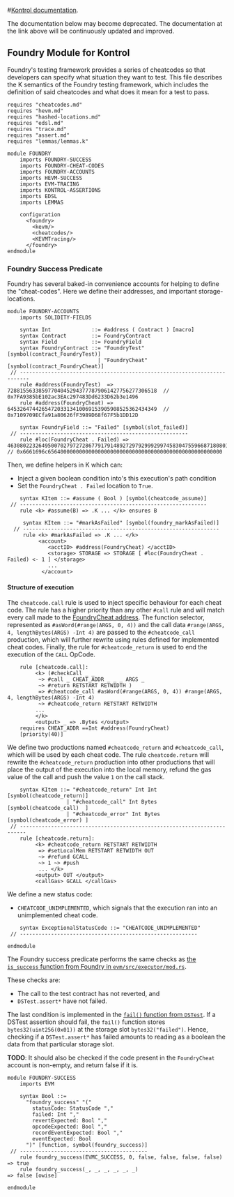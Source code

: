 #[Kontrol documentation](https://docs.runtimeverification.com/kontrol).

The documentation below may become deprecated. The documentation at the link above will be continuously updated and improved.

Foundry Module for Kontrol
--------------------------

Foundry's testing framework provides a series of cheatcodes so that developers can specify what situation they want to test.
This file describes the K semantics of the Foundry testing framework, which includes the definition of said cheatcodes and what does it mean for a test to pass.

```k
requires "cheatcodes.md"
requires "hevm.md"
requires "hashed-locations.md"
requires "edsl.md"
requires "trace.md"
requires "assert.md"
requires "lemmas/lemmas.k"

module FOUNDRY
    imports FOUNDRY-SUCCESS
    imports FOUNDRY-CHEAT-CODES
    imports FOUNDRY-ACCOUNTS
    imports HEVM-SUCCESS
    imports EVM-TRACING
    imports KONTROL-ASSERTIONS
    imports EDSL
    imports LEMMAS

    configuration
      <foundry>
        <kevm/>
        <cheatcodes/>
        <KEVMTracing/>
      </foundry>
endmodule
```

### Foundry Success Predicate

Foundry has several baked-in convenience accounts for helping to define the "cheat-codes".
Here we define their addresses, and important storage-locations.

```k
module FOUNDRY-ACCOUNTS
    imports SOLIDITY-FIELDS

    syntax Int             ::= #address ( Contract ) [macro]
    syntax Contract        ::= FoundryContract
    syntax Field           ::= FoundryField
    syntax FoundryContract ::= "FoundryTest"  [symbol(contract_FoundryTest)]
                             | "FoundryCheat" [symbol(contract_FoundryCheat)]
 // -------------------------------------------------------------------------
    rule #address(FoundryTest)  => 728815563385977040452943777879061427756277306518  // 0x7FA9385bE102ac3EAc297483Dd6233D62b3e1496
    rule #address(FoundryCheat) => 645326474426547203313410069153905908525362434349  // 0x7109709ECfa91a80626fF3989D68f67F5b1DD12D

    syntax FoundryField ::= "Failed" [symbol(slot_failed)]
 // ------------------------------------------------------
    rule #loc(FoundryCheat . Failed) => 46308022326495007027972728677917914892729792999299745830475596687180801507328 // 0x6661696c65640000000000000000000000000000000000000000000000000000
```

Then, we define helpers in K which can:

-   Inject a given boolean condition into's this execution's path condition
-   Set the `FoundryCheat . Failed` location to `True`.

```k
    syntax KItem ::= #assume ( Bool ) [symbol(cheatcode_assume)]
 // ------------------------------------------------------------
    rule <k> #assume(B) => .K ... </k> ensures B

     syntax KItem ::= "#markAsFailed" [symbol(foundry_markAsFailed)]
  // ---------------------------------------------------------------
     rule <k> #markAsFailed => .K ... </k>
          <account>
             <acctID> #address(FoundryCheat) </acctID>
             <storage> STORAGE => STORAGE [ #loc(FoundryCheat . Failed) <- 1 ] </storage>
             ...
           </account>
```

#### Structure of execution

The `cheatcode.call` rule is used to inject specific behaviour for each cheat code.
The rule has a higher priority than any other `#call` rule and will match every call made to the [FoundryCheat address](https://book.getfoundry.sh/cheatcodes/#cheatcodes-reference).
The function selector, represented as `#asWord(#range(ARGS, 0, 4))` and the call data `#range(ARGS, 4, lengthBytes(ARGS) -Int 4)` are passed to the `#cheatcode_call` production, which will further rewrite using rules defined for implemented cheat codes.
Finally, the rule for `#cheatcode_return` is used to end the execution of the `CALL` OpCode.

```k
    rule [cheatcode.call]:
         <k> (#checkCall _ _
          ~> #call _ CHEAT_ADDR _ _ _ ARGS _
          ~> #return RETSTART RETWIDTH )
          => #cheatcode_call #asWord(#range(ARGS, 0, 4)) #range(ARGS, 4, lengthBytes(ARGS) -Int 4)
          ~> #cheatcode_return RETSTART RETWIDTH
         ...
         </k>
         <output> _ => .Bytes </output>
    requires CHEAT_ADDR ==Int #address(FoundryCheat)
    [priority(40)]
```

We define two productions named `#cheatcode_return` and `#cheatcode_call`, which will be used by each cheat code.
The rule `cheatcode.return` will rewrite the `#cheatcode_return` production into other productions that will place the output of the execution into the local memory, refund the gas value of the call and push the value `1` on the call stack.

```k
    syntax KItem ::= "#cheatcode_return" Int Int  [symbol(cheatcode_return)]
                   | "#cheatcode_call" Int Bytes  [symbol(cheatcode_call)  ]
                   | "#cheatcode_error" Int Bytes [symbol(cheatcode_error) ]
 // ------------------------------------------------------------------------
    rule [cheatcode.return]:
         <k> #cheatcode_return RETSTART RETWIDTH
          => #setLocalMem RETSTART RETWIDTH OUT
          ~> #refund GCALL
          ~> 1 ~> #push
          ... </k>
         <output> OUT </output>
         <callGas> GCALL </callGas>
```

We define a new status code:
 - `CHEATCODE_UNIMPLEMENTED`, which signals that the execution ran into an unimplemented cheat code.

```k
    syntax ExceptionalStatusCode ::= "CHEATCODE_UNIMPLEMENTED"
 // ---------------------------------------------------------
```

```k
endmodule
```

The Foundry success predicate performs the same checks as [the `is_success` function from Foundry in `evm/src/executor/mod.rs`](https://github.com/foundry-rs/foundry/blob/e530c7325816e4256f62f4426bd9985dc54da831/evm/src/executor/mod.rs#L490).

These checks are:

-   The call to the test contract has not reverted, and
-   `DSTest.assert*` have not failed.

The last condition is implemented in the [`fail()` function from `DSTest`](https://github.com/dapphub/ds-test/blob/9310e879db8ba3ea6d5c6489a579118fd264a3f5/src/test.sol#L65).
If a DSTest assertion should fail, the `fail()` function stores `bytes32(uint256(0x01))` at the storage slot `bytes32("failed")`.
Hence, checking if a `DSTest.assert*` has failed amounts to reading as a boolean the data from that particular storage slot.

**TODO**: It should also be checked if the code present in the `FoundryCheat` account is non-empty, and return false if it is.

```k
module FOUNDRY-SUCCESS
    imports EVM

    syntax Bool ::=
      "foundry_success" "("
        statusCode: StatusCode ","
        failed: Int ","
        revertExpected: Bool ","
        opcodeExpected: Bool ","
        recordEventExpected: Bool ","
        eventExpected: Bool
      ")" [function, symbol(foundry_success)]
 // -----------------------------------------
    rule foundry_success(EVMC_SUCCESS, 0, false, false, false, false) => true
    rule foundry_success(_, _, _, _, _, _)                            => false [owise]

endmodule
```
